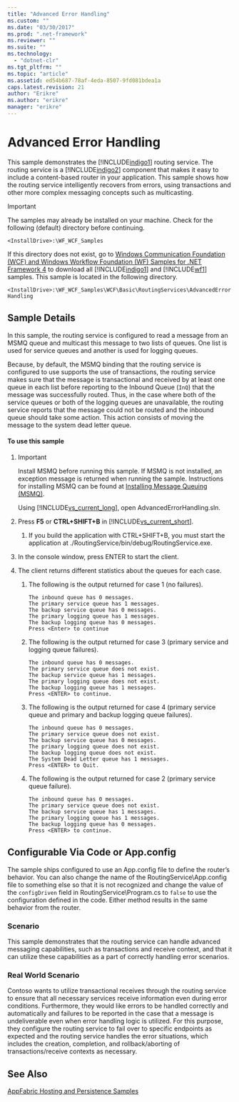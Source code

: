 ```yaml
---
title: "Advanced Error Handling"
ms.custom: ""
ms.date: "03/30/2017"
ms.prod: ".net-framework"
ms.reviewer: ""
ms.suite: ""
ms.technology: 
  - "dotnet-clr"
ms.tgt_pltfrm: ""
ms.topic: "article"
ms.assetid: ed54b687-78af-4eda-8507-9fd081bdea1a
caps.latest.revision: 21
author: "Erikre"
ms.author: "erikre"
manager: "erikre"
---
```

# Advanced Error Handling
This sample demonstrates the [!INCLUDE[indigo1](../../../../includes/indigo1-md.md)] routing service. The routing service is a [!INCLUDE[indigo2](../../../../includes/indigo2-md.md)] component that makes it easy to include a content-based router in your application. This sample shows how the routing service intelligently recovers from errors, using transactions and other more complex messaging concepts such as multicasting.  
  
> [!IMPORTANT]
>  The samples may already be installed on your machine. Check for the following (default) directory before continuing.  
>   
>  `<InstallDrive>:\WF_WCF_Samples`  
>   
>  If this directory does not exist, go to [Windows Communication Foundation (WCF) and Windows Workflow Foundation (WF) Samples for .NET Framework 4](http://go.microsoft.com/fwlink/?LinkId=150780) to download all [!INCLUDE[indigo1](../../../../includes/indigo1-md.md)] and [!INCLUDE[wf1](../../../../includes/wf1-md.md)] samples. This sample is located in the following directory.  
>   
>  `<InstallDrive>:\WF_WCF_Samples\WCF\Basic\RoutingServices\AdvancedErrorHandling`  
  
## Sample Details  
 In this sample, the routing service is configured to read a message from an MSMQ queue and multicast this message to two lists of queues. One list is used for service queues and another is used for logging queues.  
  
 Because, by default, the MSMQ binding that the routing service is configured to use supports the use of transactions, the routing service makes sure that the message is transactional and received by at least one queue in each list before reporting to the Inbound Queue (`InQ`) that the message was successfully routed. Thus, in the case where both of the service queues or both of the logging queues are unavailable, the routing service reports that the message could not be routed and the inbound queue should take some action. This action consists of moving the message to the system dead letter queue.  
  
#### To use this sample  
  
1.  > [!IMPORTANT]
    >  Install MSMQ before running this sample. If MSMQ is not installed, an exception message is returned when running the sample. Instructions for installing MSMQ can be found at [Installing Message Queuing (MSMQ)](http://go.microsoft.com/fwlink/?LinkId=166437).  
  
     Using [!INCLUDE[vs_current_long](../../../../includes/vs-current-long-md.md)], open AdvancedErrorHandling.sln.  
  
2.  Press **F5** or **CTRL+SHIFT+B** in [!INCLUDE[vs_current_short](../../../../includes/vs-current-short-md.md)].  
  
    1.  If you build the application with CTRL+SHIFT+B, you must start the application at ./RoutingService/bin/debug/RoutingService.exe.  
  
3.  In the console window, press ENTER to start the client.  
  
4.  The client returns different statistics about the queues for each case.  
  
    1.  The following is the output returned for case 1 (no failures).  
  
        ```Output  
        The inbound queue has 0 messages.  
        The primary service queue has 1 messages.   
        The backup service queue has 0 messages.   
        The primary logging queue has 1 messages.   
        The backup logging queue has 0 messages.   
        Press <Enter> to continue  
        ```  
  
    2.  The following is the output returned for case 3 (primary service and logging queue failures).  
  
        ```Output  
        The inbound queue has 0 messages.   
        The primary service queue does not exist.   
        The backup service queue has 1 messages.   
        The primary logging queue does not exist.   
        The backup logging queue has 1 messages.   
        Press <ENTER> to continue.  
        ```  
  
    3.  The following is the output returned for case 4 (primary service queue and primary and backup logging queue failures).  
  
        ```Output  
        The inbound queue has 0 messages.   
        The primary service queue does not exist.  
        The backup service queue has 0 messages.   
        The primary logging queue does not exist.   
        The backup logging queue does not exist.   
        The System Dead Letter queue has 1 messages.   
        Press <ENTER> to Quit.  
        ```  
  
    4.  The following is the output returned for case 2 (primary service queue failure).  
  
        ```Output  
        The inbound queue has 0 messages.   
        The primary service queue does not exist.  
        The backup service queue has 1 messages.   
        The primary logging queue has 1 messages.   
        The backup logging queue has 0 messages.   
        Press <ENTER> to continue.  
        ```  
  
## Configurable Via Code or App.config  
 The sample ships configured to use an App.config file to define the router’s behavior. You can also change the name of the RoutingService\App.config file to something else so that it is not recognized and change the value of the `configDriven` field in RoutingService\Program.cs to `false` to use the configuration defined in the code. Either method results in the same behavior from the router.  
  
### Scenario  
 This sample demonstrates that the routing service can handle advanced messaging capabilities, such as transactions and receive context, and that it can utilize these capabilities as a part of correctly handling error scenarios.  
  
### Real World Scenario  
 Contoso wants to utilize transactional receives through the routing service to ensure that all necessary services receive information even during error conditions. Furthermore, they would like errors to be handled correctly and automatically and failures to be reported in the case that a message is undeliverable even when error handling logic is utilized. For this purpose, they configure the routing service to fail over to specific endpoints as expected and the routing service handles the error situations, which includes the creation, completion, and rollback/aborting of transactions/receive contexts as necessary.  
  
## See Also  
 [AppFabric Hosting and Persistence Samples](http://go.microsoft.com/fwlink/?LinkId=193961)
